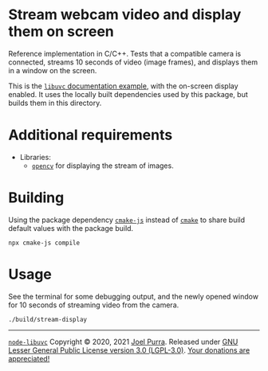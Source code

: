 # Stream webcam video and display them on screen

Reference implementation in C/C++. Tests that a compatible camera is connected, streams 10 seconds of video (image frames), and displays them in a window on the screen.

This is the [`libuvc` documentation example](https://ken.tossell.net/libuvc/doc/), with the on-screen display enabled. It uses the locally built dependencies used by this package, but builds them in this directory.

# Additional requirements

- Libraries:
  - [`opencv`](https://opencv.org/) for displaying the stream of images.

# Building

Using the package dependency [`cmake-js`](https://github.com/cmake-js/cmake-js/) instead of [`cmake`](https://cmake.org/) to share build default values with the package build.

```shell
npx cmake-js compile
```

# Usage

See the terminal for some debugging output, and the newly opened window for 10 seconds of streaming video from the camera.

```shell
./build/stream-display
```

---

[`node-libuvc`](https://joelpurra.com/projects/node-libuvc/) Copyright &copy; 2020, 2021 [Joel Purra](https://joelpurra.com/). Released under [GNU Lesser General Public License version 3.0 (LGPL-3.0)](https://www.gnu.org/licenses/lgpl.html). [Your donations are appreciated!](https://joelpurra.com/donate/)
